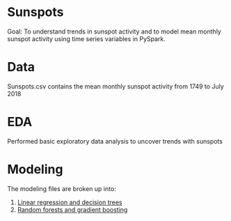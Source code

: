 # Sunspots

Goal: To understand trends in sunspot activity and to model mean monthly sunspot activity using time series variables in PySpark.

# Data

Sunspots.csv contains the mean monthly sunspot activity from 1749 to July 2018

# EDA

Performed basic exploratory data analysis to uncover trends with sunspots

# Modeling

The modeling files are broken up into:

1. [Linear regression and decision trees](https://github.com/amandakonet/sunspots-prediction/blob/main/modeling/time_series_lr_decision_trees.ipynb)
2. [Random forests and gradient boosting](https://github.com/amandakonet/sunspots-prediction/blob/main/modeling/time-series-rf-gb.ipynb)
